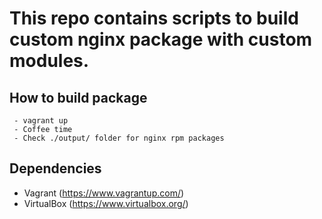 This repo contains scripts to build custom nginx package with custom modules.
========================

## How to build package
```
 - vagrant up
 - Coffee time
 - Check ./output/ folder for nginx rpm packages

```

## Dependencies
  - Vagrant (https://www.vagrantup.com/)
  - VirtualBox (https://www.virtualbox.org/)
